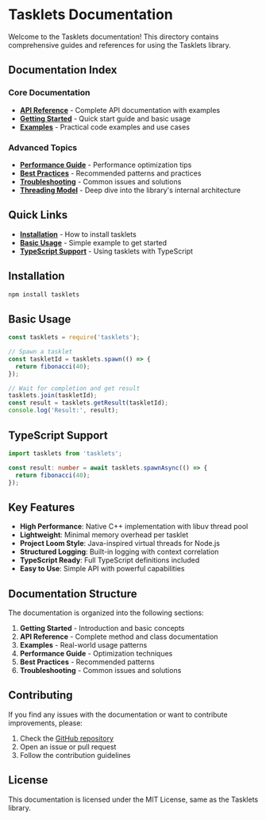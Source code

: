 # Tasklets Documentation

Welcome to the Tasklets documentation! This directory contains comprehensive guides and references for using the Tasklets library.

##  Documentation Index

### Core Documentation
- **[API Reference](api-reference.md)** - Complete API documentation with examples
- **[Getting Started](getting-started.md)** - Quick start guide and basic usage
- **[Examples](examples.md)** - Practical code examples and use cases

### Advanced Topics
- **[Performance Guide](performance-guide.md)** - Performance optimization tips
- **[Best Practices](best-practices.md)** - Recommended patterns and practices
- **[Troubleshooting](troubleshooting.md)** - Common issues and solutions
- **[Threading Model](threading-model.md)** - Deep dive into the library's internal architecture

##  Quick Links

- **[Installation](#installation)** - How to install tasklets
- **[Basic Usage](#basic-usage)** - Simple example to get started
- **[TypeScript Support](#typescript-support)** - Using tasklets with TypeScript

## Installation

```bash
npm install tasklets
```

## Basic Usage

```javascript
const tasklets = require('tasklets');

// Spawn a tasklet
const taskletId = tasklets.spawn(() => {
  return fibonacci(40);
});

// Wait for completion and get result
tasklets.join(taskletId);
const result = tasklets.getResult(taskletId);
console.log('Result:', result);
```

## TypeScript Support

```typescript
import tasklets from 'tasklets';

const result: number = await tasklets.spawnAsync(() => {
  return fibonacci(40);
});
```

##  Key Features

- **High Performance**: Native C++ implementation with libuv thread pool
- **Lightweight**: Minimal memory overhead per tasklet
- **Project Loom Style**: Java-inspired virtual threads for Node.js
- **Structured Logging**: Built-in logging with context correlation
- **TypeScript Ready**: Full TypeScript definitions included
- **Easy to Use**: Simple API with powerful capabilities

##  Documentation Structure

The documentation is organized into the following sections:

1. **Getting Started** - Introduction and basic concepts
2. **API Reference** - Complete method and class documentation
3. **Examples** - Real-world usage patterns
4. **Performance Guide** - Optimization techniques
5. **Best Practices** - Recommended patterns
6. **Troubleshooting** - Common issues and solutions

##  Contributing

If you find any issues with the documentation or want to contribute improvements, please:

1. Check the [GitHub repository](https://github.com/wendelmax/tasklets)
2. Open an issue or pull request
3. Follow the contribution guidelines

##  License

This documentation is licensed under the MIT License, same as the Tasklets library. 